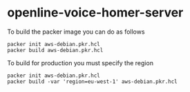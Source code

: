 # openline-voice-homer-server

To build the packer image you can do as follows
```
packer init aws-debian.pkr.hcl
packer build aws-debian.pkr.hcl
```

To build for production you must specify the region
```
packer init aws-debian.pkr.hcl
packer build -var 'region=eu-west-1' aws-debian.pkr.hcl
```
